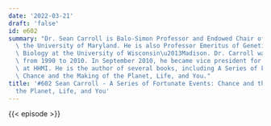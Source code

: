 ```yaml
---
date: '2022-03-21'
draft: 'false'
id: e602
summary: "Dr. Sean Carroll is Balo-Simon Professor and Endowed Chair of Biology at\
  \ the University of Maryland. He is also Professor Emeritus of Genetics and Molecular\
  \ Biology at the University of Wisconsin\u2013Madison. Dr. Carroll was an HHMI investigator\
  \ from 1990 to 2010. In September 2010, he became vice president for science education\
  \ at HHMI. He is the author of several books, including A Series of Fortunate Events:\
  \ Chance and the Making of the Planet, Life, and You."
title: '#602 Sean Carroll - A Series of Fortunate Events: Chance and the Making of
  the Planet, Life, and You'
---
```

{{< episode >}}
